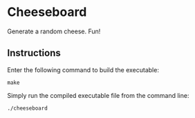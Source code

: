 # Cheeseboard

Generate a random cheese. Fun!

## Instructions

Enter the following command to build the executable:

```
make
```

Simply run the compiled executable file from the command line:

```
./cheeseboard
```